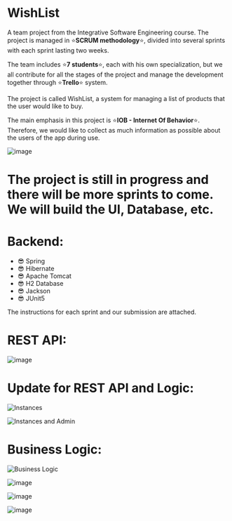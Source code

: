 # WishList
A team project from the Integrative Software Engineering course.
The project is managed in :star:**SCRUM methodology**:star:, divided into several sprints with each sprint lasting two weeks.

The team includes :star:**7 students**:star:, each with his own specialization, but we all contribute for all the stages of the project and manage the development together through  :star:**Trello**:star: system.

The project is called WishList, a system for managing a list of products that the user would like to buy.

The main emphasis in this project is :star:**IOB - Internet Of Behavior**:star:. Therefore, we would like to collect as much information as possible about the users of the app during use.

![image](https://user-images.githubusercontent.com/68230416/165538714-77187b73-ea47-4745-ad85-87e1214610c8.png)

# The project is still in progress and there will be more sprints to come. We will build the UI, Database, etc.
# Backend:
- :sunglasses: Spring
- :sunglasses: Hibernate
- :sunglasses: Apache Tomcat
- :sunglasses: H2 Database
- :sunglasses: Jackson
- :sunglasses: JUnit5

The instructions for each sprint and our submission are attached.

# REST API:

![image](https://user-images.githubusercontent.com/68230416/165539056-32c7bec6-bfcb-429b-904d-a615db90c107.png)

# Update for REST API and Logic:

![Instances](https://user-images.githubusercontent.com/68230416/167264037-20e9060a-facb-4076-b109-651ea0799b4b.png)

![Instances and Admin](https://user-images.githubusercontent.com/68230416/167264050-bc7dfac7-5118-4006-b068-7d2239a10623.png)

# Business Logic:

![Business Logic](https://user-images.githubusercontent.com/68230416/167264126-8d642dfd-345d-4e54-8551-2f22f49ee486.png)

![image](https://user-images.githubusercontent.com/68230416/165539102-3b4f7d19-8044-4aee-9fa7-0a87de6b09aa.png)

![image](https://user-images.githubusercontent.com/68230416/165539136-8451e4f3-1c98-4971-9cb3-360aea5df253.png)

![image](https://user-images.githubusercontent.com/68230416/165539164-6a0e248c-7dc1-4616-b21f-7f3b156e2200.png)
